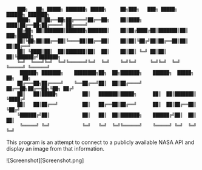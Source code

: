 		███╗   ██╗ █████╗ ███████╗ █████╗     ██╗███╗   ███╗ █████╗  ██████╗ ███████╗
		████╗  ██║██╔══██╗██╔════╝██╔══██╗    ██║████╗ ████║██╔══██╗██╔════╝ ██╔════╝
		██╔██╗ ██║███████║███████╗███████║    ██║██╔████╔██║███████║██║  ███╗█████╗
		██║╚██╗██║██╔══██║╚════██║██╔══██║    ██║██║╚██╔╝██║██╔══██║██║   ██║██╔══╝
		██║ ╚████║██║  ██║███████║██║  ██║    ██║██║ ╚═╝ ██║██║  ██║╚██████╔╝███████╗
		╚═╝  ╚═══╝╚═╝  ╚═╝╚══════╝╚═╝  ╚═╝    ╚═╝╚═╝     ╚═╝╚═╝  ╚═╝ ╚═════╝ ╚══════╝
		 ██████╗ ███████╗    ████████╗██╗  ██╗███████╗    ██████╗  █████╗ ██╗   ██╗
		██╔═══██╗██╔════╝    ╚══██╔══╝██║  ██║██╔════╝    ██╔══██╗██╔══██╗╚██╗ ██╔╝
		██║   ██║█████╗         ██║   ███████║█████╗      ██║  ██║███████║ ╚████╔╝
		██║   ██║██╔══╝         ██║   ██╔══██║██╔══╝      ██║  ██║██╔══██║  ╚██╔╝
		╚██████╔╝██║            ██║   ██║  ██║███████╗    ██████╔╝██║  ██║   ██║
		 ╚═════╝ ╚═╝            ╚═╝   ╚═╝  ╚═╝╚══════╝    ╚═════╝ ╚═╝  ╚═╝   ╚═╝

This program is an attempt to connect to a publicly available NASA API 
and display an image from that information.

![Screenshot][Screenshot.png]
